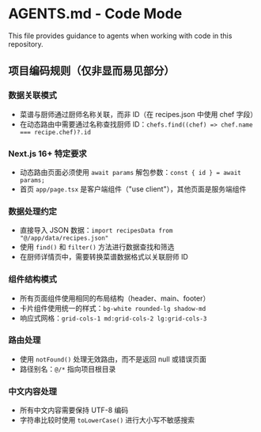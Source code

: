 # AGENTS.md - Code Mode

This file provides guidance to agents when working with code in this repository.

## 项目编码规则（仅非显而易见部分）

### 数据关联模式

- 菜谱与厨师通过厨师名称关联，而非 ID（在 recipes.json 中使用 chef 字段）
- 在动态路由中需要通过名称查找厨师 ID：`chefs.find((chef) => chef.name === recipe.chef)?.id`

### Next.js 16+ 特定要求

- 动态路由页面必须使用 `await params` 解包参数：`const { id } = await params;`
- 首页 `app/page.tsx` 是客户端组件（"use client"），其他页面是服务端组件

### 数据处理约定

- 直接导入 JSON 数据：`import recipesData from "@/app/data/recipes.json"`
- 使用 `find()` 和 `filter()` 方法进行数据查找和筛选
- 在厨师详情页中，需要转换菜谱数据格式以关联厨师 ID

### 组件结构模式

- 所有页面组件使用相同的布局结构（header、main、footer）
- 卡片组件使用统一的样式：`bg-white rounded-lg shadow-md`
- 响应式网格：`grid-cols-1 md:grid-cols-2 lg:grid-cols-3`

### 路由处理

- 使用 `notFound()` 处理无效路由，而不是返回 null 或错误页面
- 路径别名：`@/*` 指向项目根目录

### 中文内容处理

- 所有中文内容需要保持 UTF-8 编码
- 字符串比较时使用 `toLowerCase()` 进行大小写不敏感搜索
